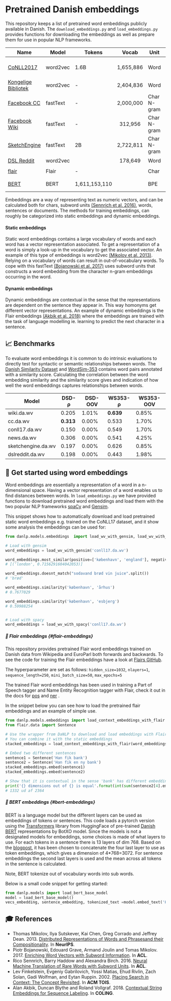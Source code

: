 Pretrained Danish embeddings
============================

This repository keeps a list of pretrained word embeddings publicly available in Danish. The `download_embeddings.py`
and `load_embeddings.py` provides functions for downloading the embeddings as well as prepare them for use in 
popular NLP frameworks.

| Name                                                         | Model    | Tokens |   Vocab   | Unit        | Task     | License                                                      | DaNLP |
| ------------------------------------------------------------ | -------- | ------ | :-------: | ----------- | -------- | ------------------------------------------------------------ | ----- |
| [CoNLL2017](http://vectors.nlpl.eu/repository/#)             | word2vec | 1.6B   | 1,655,886 | Word        | Skipgram | [CC BY-NC-SA 4.0](https://embeddings.sketchengine.co.uk/static/index.html) | ✔️     |
| [Kongelige Bibliotek](https://loar.kb.dk/handle/1902/329)    | word2vec | -      | 2,404,836 | Word        | Skipgram | [CC0 1.0](https://loar.kb.dk/handle/1902/329)                | ✔️     |
| [Facebook CC](https://fasttext.cc/docs/en/crawl-vectors.html) | fastText | -      | 2,000,000 | Char N-gram | Skipgram | [CC BY-SA 3.0](https://fasttext.cc/docs/en/crawl-vectors.html#license) | ✔️     |
| [Facebook Wiki](https://fasttext.cc/docs/en/pretrained-vectors.html) | fastText | -      |  312,956  | Char N-gram | Skipgram | [CC BY-SA 3.0](https://fasttext.cc/docs/en/crawl-vectors.html#license) | ✔️     |
| [SketchEngine](https://embeddings.sketchengine.co.uk/static/index.html) | fastText | 2B     | 2,722,811 | Char N-gram | Skipgram | [CC BY-NC-SA 4.0](https://embeddings.sketchengine.co.uk/static/index.html) | ✔️     |
| [DSL Reddit](https://github.com/danish-stance-detectors/RumourResolution) | word2vec |        |  178,649  | Word        | CBOW     | [MIT](https://github.com/danish-stance-detectors/RumourResolution/blob/master/LICENSE) | ✔️     |
| [flair](https://github.com/alexandrainst/danlp/blob/ner_predict/docs/docs/tasks/embeddings.md#-training-details-for-flair-embeddings-flair-embeddings) | Flair    | -      |           | Char        | LM       | MIT                                                          | ✔️     |
| [BERT](https://github.com/alexandrainst/danlp/blob/Update_embbedings/docs/docs/tasks/embeddings.md#-bert-embeddings-bert-embeddings)                                          |  BERT        |    1,611,153,110    |          |      BPE       |      LM    |                  [CC BY 4.0](https://github.com/botxo/nordic_bert)                                             |    ✔️  | 

Embeddings are a way of representing text as numeric vectors, and can be calculated both for chars, subword units [(Sennrich et al. 2016)](https://aclweb.org/anthology/P16-1162), 
words, sentences or documents.
The methods for training embeddings, can roughly be categorized into static embeddings and dynamic embeddings.

#### Static embeddings
Static word embeddings contains a large vocabulary of words and each word has a vector representation associated.
To get a representation of a word is simply a look-up in the vocabulary to get the associated vector. An example of this
type of embeddings is word2vec [(Mikolov et al. 2013)](https://papers.nips.cc/paper/5021-distributed-representations-of-words-and-phrases-and-their-compositionality.pdf).
Relying on a vocabulary of words can result in out-of-vocabulary words. To cope with this fastText [(Bojanowski et al. 2017)](https://aclweb.org/anthology/Q17-1010)
uses subword units that constructs a word embedding from the character n-gram embeddings occurring in the word.

#### Dynamic embeddings
Dynamic embeddings are contextual in the sense that the representations are dependent on the sentence they appear in.
This way homonyms get different vector representations. An example of dynamic embeddings is the Flair embeddings [(Akbik et al. 2018)](https://aclanthology.coli.uni-saarland.de/papers/C18-1139/c18-1139)
where the embeddings are trained with the task of language modelling ie. learning to predict 
the next character in a sentence.


## 📈 Benchmarks

To evaluate word embeddings it is common to do intrinsic evaluations to 
directly test for syntactic or semantic relationships between words. The 
[Danish Similarity Dataset](../datasets.md#danish-similarity-dataset) and [WordSim-353](../datasets.md#wordsim-353) contains word pairs annotated with a similarity score. Calculating the correlation between the word embedding similarity and the similarity score
gives and indication of how well the word embeddings captures relationships 
between words.

| Model              | DSD-ρ     | DSD-OOV | WS353-ρ   | WS353-OOV |
|--------------------|-----------|---------|-----------|-----------|
| wiki.da.wv         | 0.205     | 1.01%   | **0.639** | 0.85%     |
| cc.da.wv           | **0.313** | 0.00%   | 0.533     | 1.70%     |
| conll17.da.wv      | 0.150     | 0.00%   | 0.549     | 1.70%     |
| news.da.wv         | 0.306     | 0.00%   | 0.541     | 4.25%     |
| sketchengine.da.wv | 0.197     | 0.00%   | 0.626     | 0.85%     |
| dslreddit.da.wv    | 0.198     | 0.00%   | 0.443     | 1.98%     |

## 🐣 Get started using word embeddings

Word embeddings are essentially a representation of a word in a n-dimensional space.
Having a vector representation of a word enables us to find distances between words.
In `load_embeddings.py` we have provided functions to download pretrained word embeddings and load them with
the two popular NLP frameworks [spaCy](https://spacy.io/) and [Gensim](https://radimrehurek.com/gensim/).

This snippet shows how to automatically download and load pretrained static word embeddings e.g. trained on the CoNLL17 dataset, and it show some analysis  the embeddings can be used for: 
```python
from danlp.models.embeddings  import load_wv_with_gensim, load_wv_with_spacy

# Load with gensim
word_embeddings = load_wv_with_gensim('conll17.da.wv')

word_embeddings.most_similar(positive=['københavn', 'england'], negative=['danmark'], topn=1)
# [('london', 0.7156291604042053)]

word_embeddings.doesnt_match("sodavand brød vin juice".split())
# 'brød'

word_embeddings.similarity('københavn', 'århus')
# 0.7677029

word_embeddings.similarity('københavn', 'esbjerg')
# 0.59988254


# Load with spacy
word_embeddings = load_wv_with_spacy('conll17.da.wv')

```



##### 🔧 Flair embeddings {#flair-embeddings}

This repository provides pretrained Flair word embeddings trained on Danish data from Wikipedia and EuroParl both forwards and backwards. To see the code for training the Flair embeddings have a look at  [Flairs GitHub](https://github.com/zalandoresearch/flair).

The hyperparameter are set as follows: `hidden_size=1032`, `nlayers=1`, `sequence_length=250`, `mini_batch_size=50`, 
`max_epochs=5`

The trained Flair word embeddings has been used in training a Part of Speech tagger and Name Entity Recognition tagger with Flair, check it out in the docs for  [pos](pos.md) and [ner](ner.md) . 

In the snippet below you can see how to load the pretrained flair embeddings and an example of simple use. 

```python
from danlp.models.embeddings import load_context_embeddings_with_flair
from flair.data import Sentence

# Use the wrapper from DaNLP to download and load embeddings with Flair
# You can combine it with the static embeddings
stacked_embeddings = load_context_embeddings_with_flair(word_embeddings='wiki.da.wv')

# Embed two different sentences
sentence1 = Sentence('Han fik bank')
sentence2 = Sentence('Han fik en ny bank')
stacked_embeddings.embed(sentence1)
stacked_embeddings.embed(sentence2)

# Show that it is contextual in the sense 'bank' has different embedding after context
print('{} dimensions out of {} is equal'.format(int(sum(sentence2[4].embedding==sentence1[2].embedding)), len(sentence1[2].embedding)))
# 1332 ud af 2364
```



##### 🔧 BERT embeddings {#bert-embeddings}

BERT is a language model but the different layers can be used as embeddings of tokens or sentences. This code loads a pytorch version using the [Transformers](https://github.com/huggingface/transformers) library from HuggingFace of pre-trained [Danish BERT](https://github.com/botxo/nordic_bert) representations by BotXO model. Since the models is not a designated  models for embeddings, some choices is made of what layers to use. For each tokens in a sentence there is 13 layers of dim 768. Based on the [blogpost](https://mccormickml.com/2019/05/14/BERT-word-embeddings-tutorial/), it has been chosen to concatenate the four last layer to use as token embeddings, which gives a dimension of 4*768=3072. For sentence embeddings the second last layers is used and the mean across all tokens in the sentence is calculated. 

Note, BERT tokenize out of vocabulary words into sub words.

Below is a small code snippet for getting started:

```python
from danlp.models import load_bert_base_model
model = load_bert_base_model()
vecs_embedding, sentence_embedding, tokenized_text =model.embed_text('Han sælger frugt')
```



 




## 🎓 References

- Thomas Mikolov, Ilya Sutskever, Kai Chen, Greg Corrado and Jeffrey Dean. 2013. [Distributed Representations of Words and Phrasesand their Compositionality](https://papers.nips.cc/paper/5021-distributed-representations-of-words-and-phrases-and-their-compositionality.pdf). In **NeurIPS**.
- Piotr Bojanowski, Edouard Grave, Armand Joulin and Tomas Mikolov. 2017. [Enriching Word Vectors with Subword Information](https://aclweb.org/anthology/Q17-1010). In **ACL**.
- Rico Sennrich, Barry Haddow and Alexandra Birch. 2016. [Neural Machine Translation of Rare Words with Subword Units](https://aclweb.org/anthology/P16-1162). In **ACL**.
- Lev Finkelstein, Evgeniy Gabrilovich, Yossi Matias, Ehud Rivlin, Zach Solan, Gadi Wolfman, and Eytan Ruppin. 2002. [Placing Search in Context: The Concept Revisited](http://www.cs.technion.ac.il/~gabr/papers/tois_context.pdf). In  **ACM TOIS**.
- Alan Akbik, Duncan Blythe and Roland Vollgraf. 2018. [Contextual String Embeddings for Sequence Labeling](https://aclanthology.coli.uni-saarland.de/papers/C18-1139/c18-1139). In **COLING**.
